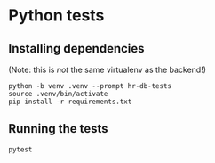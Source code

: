 # Python tests

## Installing dependencies

(Note: this is _not_ the same virtualenv as the backend!)

```
python -b venv .venv --prompt hr-db-tests
source .venv/bin/activate
pip install -r requirements.txt
```

## Running the tests

```
pytest 
```

